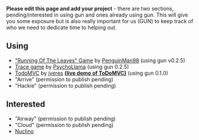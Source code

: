 **Please edit this page and add your project** - there are two sections, pending/interested in using gun and ones already using gun. This will give you some exposure but is also really important for us (GUN) to keep track of who we need to dedicate time to helping out.

## Using

  - ["Running Of The Leaves" Game](https://github.com/penguinman98/rotl) by [PenguinMan98](https://github.com/PenguinMan98) (using gun v0.2.5)
  - [Trace game](https://github.com/PsychoLlama/Trace) by [PsychoLlama](https://github.com/PsychoLlama) (using gun 0.2.5)
  - [TodoMVC](https://github.com/jveres/todomvc) by [jveres](https://github.com/jveres) **[(live demo of ToDoMVC)](http://todos.loqali.com/)** (using gun 0.1.0)
  - "Arrive" (permission to publish pending)
  - "Hackie" (permission to publish pending)

## Interested

  - "Airway" (permission to publish pending)
  - "Cloud" (permission to publish pending)
  - [Nuclino](https://nuclino.com)